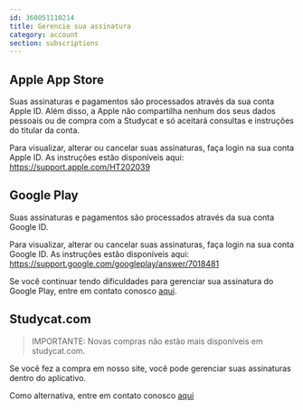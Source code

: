 ```yaml
---
id: 360051110214
title: Gerencie sua assinatura
category: account
section: subscriptions
---
```


## Apple App Store

Suas assinaturas e pagamentos são processados através da sua conta Apple ID. Além disso, a Apple não compartilha nenhum dos seus dados pessoais ou de compra com a Studycat e só aceitará consultas e instruções do titular da conta.

Para visualizar, alterar ou cancelar suas assinaturas, faça login na sua conta Apple ID. As instruções estão disponíveis aqui: <https://support.apple.com/HT202039>


## Google Play

Suas assinaturas e pagamentos são processados através da sua conta Google ID.

Para visualizar, alterar ou cancelar suas assinaturas, faça login na sua conta Google ID. As instruções estão disponíveis aqui: <https://support.google.com/googleplay/answer/7018481>

Se você continuar tendo dificuldades para gerenciar sua assinatura do Google Play, entre em contato conosco [aqui](https://help.studycat.com/hc/en-us/requests/new).

## Studycat.com

> IMPORTANTE:
> Novas compras não estão mais disponíveis em studycat.com.

Se você fez a compra em nosso site, você pode gerenciar suas assinaturas dentro do aplicativo. 

Como alternativa, entre em contato conosco [aqui](https://help.studycat.com/hc/en-us/requests/new)